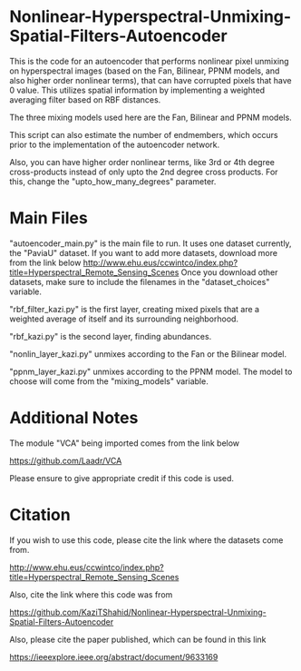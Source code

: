 # Nonlinear-Hyperspectral-Unmixing-Spatial-Filters-Autoencoder

This is the code for an autoencoder that performs nonlinear pixel unmixing on hyperspectral images (based on the Fan, Bilinear, PPNM models, and also higher order nonlinear terms), that can have corrupted pixels that have 0 value. This utilizes spatial information by implementing a weighted averaging filter based on RBF distances.

The three mixing models used here are the Fan, Bilinear and PPNM models.

This script can also estimate the number of endmembers, which occurs prior to the implementation of the autoencoder network.

Also, you can have higher order nonlinear terms, like 3rd or 4th degree cross-products instead of only upto the 2nd degree cross products. For this, change the "upto_how_many_degrees" parameter.

# Main Files

"autoencoder_main.py" is the main file to run. It uses one dataset currently, the "PaviaU" dataset. If you want to add more datasets, download more from the link below
http://www.ehu.eus/ccwintco/index.php?title=Hyperspectral_Remote_Sensing_Scenes
Once you download other datasets, make sure to include the filenames in the "dataset_choices" variable.

"rbf_filter_kazi.py" is the first layer, creating mixed pixels that are a weighted average of itself and its surrounding neighborhood.

"rbf_kazi.py" is the second layer, finding abundances.

"nonlin_layer_kazi.py" unmixes according to the Fan or the Bilinear model.

"ppnm_layer_kazi.py" unmixes according to the PPNM model. The model to choose will come from the "mixing_models" variable.

# Additional Notes

The module "VCA" being imported comes from the link below

https://github.com/Laadr/VCA

Please ensure to give appropriate credit if this code is used.

# Citation

If you wish to use this code, please cite the link where the datasets come from.

http://www.ehu.eus/ccwintco/index.php?title=Hyperspectral_Remote_Sensing_Scenes

Also, cite the link where this code was from

https://github.com/KaziTShahid/Nonlinear-Hyperspectral-Unmixing-Spatial-Filters-Autoencoder

Also, please cite the paper published, which can be found in this link

https://ieeexplore.ieee.org/abstract/document/9633169
